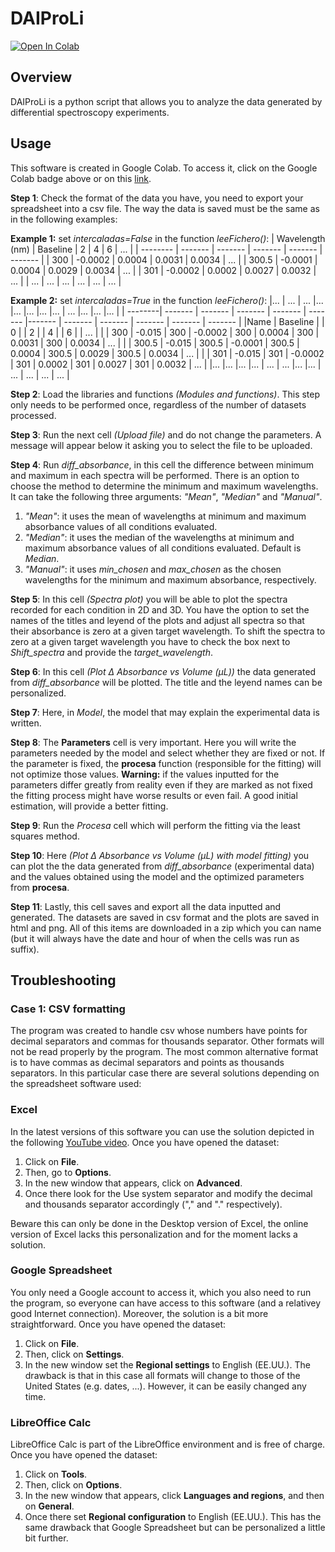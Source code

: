 # DAIProLi
[![Open In Colab](https://colab.research.google.com/assets/colab-badge.svg)](https://colab.research.google.com/github/unizar-flav/DAIProLi/blob/main/DAIProLi_7.ipynb)

## Overview
DAIProLi is a python script that allows you to analyze the data generated by differential spectroscopy experiments.

## Usage
This software is created in Google Colab. To access it, click on the Google Colab badge above or on this [link](https://colab.research.google.com/github/Mario-uni/DAIProLi/blob/main/DAIProLi_7.ipynb).

**Step 1**: Check the format of the data you have, you need to export your spreadsheet into a csv file. The way the data is saved must be the same as in the following examples:

**Example 1:** set *intercaladas=False* in the function *leeFichero()*:
| Wavelength (nm)    | Baseline |  2 | 4 | 6 | ... |
| -------- | ------- | ------- | ------- | ------- | ------- |
| 300    | -0.0002    | 0.0004     | 0.0031     | 0.0034     | ...   |
| 300.5  | -0.0001    | 0.0004     | 0.0029     | 0.0034     | ...   |
| 301    | -0.0002    | 0.0002     | 0.0027     | 0.0032     | ...   |
| ...    | ...   | ...    | ...   | ...   | ...   |


**Example 2:** set *intercaladas=True* in the function *leeFichero()*:
|...      | ...      | ...     |...      |...      |...      |...     |...      | ...     |...      |...      |...      |
| --------|  ------- | ------- | ------- | ------- | ------- |------- | ------- | ------- | ------- | ------- | ------- |
|Name     | Baseline |         | 0       |         |  2      |         | 4       |        | 6       |         | ...     |
|         | 300      | -0.015  | 300     | -0.0002 | 300     | 0.0004 | 300     | 0.0031  | 300     | 0.0034  | ...     |
|         | 300.5    | -0.015  | 300.5   | -0.0001 | 300.5   | 0.0004 | 300.5   | 0.0029  | 300.5   | 0.0034  | ...     |
|         | 301      | -0.015  | 301     | -0.0002 | 301     | 0.0002 | 301     | 0.0027  | 301     | 0.0032  | ...     |
|...      |...       |...      |...      | ...     | ...     |...     |...      | ...     | ...     | ...     | ...     |

**Step 2**: Load the libraries and functions *(Modules and functions)*. This step only needs to be performed once, regardless of the number of datasets processed.

**Step 3**: Run the next cell *(Upload file)* and do not change the parameters. A message will appear below it asking you to select the file to be uploaded.

**Step 4**: Run *diff_absorbance*, in this cell the difference between minimum and maximum in each spectra will be performed. There is an option to choose the method to determine the minimum and maximum wavelengths. It can take the following three arguments: *"Mean"*, *"Median"* and *"Manual"*.
1. *"Mean"*: it uses the  mean of wavelengths at minimum and maximum absorbance values of all conditions evaluated.
2. *"Median"*: it uses the median of the wavelengths at minimum and maximum absorbance values of all conditions evaluated. Default is *Median*.
3. *"Manual"*: it uses *min_chosen* and *max_chosen* as the chosen wavelengths for the minimum and maximum absorbance, respectively.

**Step 5**: In this cell *(Spectra plot)* you will be able to plot the spectra recorded for each condition in 2D and 3D. You have the option to set the names of the titles and leyend of the plots and adjust all spectra so that their absorbance is zero at a given target wavelength. To shift the spectra to zero at a given target wavelength you have to check the box next to *Shift_spectra* and provide the *target_wavelength*.


**Step 6**: In this cell *(Plot Δ Absorbance vs Volume (µL))* the data generated from *diff_absorbance* will be plotted. The title and the leyend names can be personalized.

**Step 7**: Here, in *Model*, the model that may explain the experimental data is written.

**Step 8**: The **Parameters** cell is very important. Here you will write the parameters needed by the model and select whether they are fixed or not. If the parameter is fixed, the **procesa** function (responsible for the fitting) will not optimize those values. **Warning:** if the values inputted for the parameters differ greatly from reality even if they are marked as not fixed the fitting process might have worse results or even fail. A good initial estimation, will provide a better fitting.

**Step 9**: Run the *Procesa* cell which will perform the fitting via the least squares method.

**Step 10**: Here *(Plot Δ Absorbance vs Volume (µL) with model fitting)* you can plot the the data generated from *diff_absorbance* (experimental data) and the values obtained using the model and the optimized parameters from **procesa**.

**Step 11**: Lastly, this cell saves and export all the data inputted and generated. The datasets are saved in csv format and the plots are saved in html and png. All of this items are downloaded in a zip which you can name (but it will always have the date and hour of when the cells was run as suffix).

## Troubleshooting

### Case 1: CSV formatting
The program was created to handle csv whose numbers have points for decimal separators and commas for thousands separator. Other formats will not be read properly by the program. 
The most common alternative format is to have commas as decimal separators and points as thousands separators. In this particular case there are several solutions depending on the spreadsheet software used:

### Excel
In the latest versions of this software you can use the solution depicted in the following [YouTube video](https://www.youtube.com/watch?v=TC_guUz64i8). Once you have opened the dataset:
1. Click on **File**.
2. Then, go to **Options**.
3. In the new window that appears, click on **Advanced**.
4. Once there look for the Use system separator and modify the decimal and thousands separator accordingly ("," and "."  respectively).

Beware this can only be done in the Desktop version of Excel, the online version of Excel lacks this personalization and for the moment lacks a solution.


### Google Spreadsheet
You only need a Google account to access it, which you also need to run the program, so everyone can have access to this software (and a relativey good Internet connection). Moreover, the solution is a bit more straightforward.  Once you have opened the dataset:
1. Click on **File**.
2. Then, click on **Settings**.
3. In the new window set the **Regional settings** to English (EE.UU.).
The drawback is that in this case all formats will change to those of the United States (e.g. dates, ...). However, it can be easily changed any time.

### LibreOffice Calc
LibreOffice Calc is part of the LibreOffice environment and is free of charge. Once you have opened the dataset:
1. Click on **Tools**.
2. Then, click on **Options**.
3. In the new window that appears, click **Languages and regions**, and then on **General**.
4. Once there set **Regional configuration** to English (EE.UU.).
This has the same drawback that Google Spreadsheet but can be personalized a little bit further.


